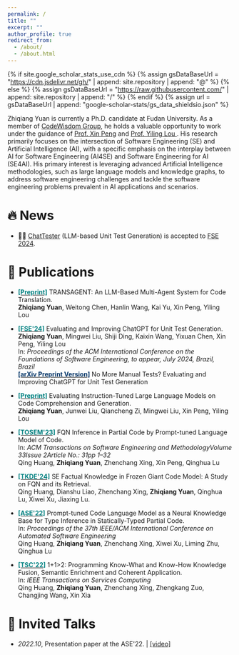 ```yaml
---
permalink: /
title: ""
excerpt: ""
author_profile: true
redirect_from: 
  - /about/
  - /about.html
---
```


{% if site.google_scholar_stats_use_cdn %}
{% assign gsDataBaseUrl = "https://cdn.jsdelivr.net/gh/" | append: site.repository | append: "@" %}
{% else %}
{% assign gsDataBaseUrl = "https://raw.githubusercontent.com/" | append: site.repository | append: "/" %}
{% endif %}
{% assign url = gsDataBaseUrl | append: "google-scholar-stats/gs_data_shieldsio.json" %}

<span class='anchor' id='about-me'></span>

Zhiqiang Yuan is currently a Ph.D. candidate at Fudan University. 
As a member of <a href="http://www.se.fudan.edu.cn/">CodeWisdom Group</a>, he holds a valuable opportunity to work under the guidance of <a href="https://cspengxin.github.io/">Prof. Xin Peng</a> and <a href="https://yilinglou.github.io/index.html"> Prof. Yiling Lou </a>.
His research primarily focuses on the intersection of Software Engineering (SE) and Artificial Intelligence (AI), with a specific emphasis on the interplay between AI for Software Engineering (AI4SE) and Software Engineering for AI (SE4AI).
His primary interest is leveraging advanced Artificial Intelligence methodologies, such as large language models and knowledge graphs, to address software engineering challenges and tackle the software engineering problems prevalent in AI applications and scenarios.


# 🔥 News
- 🎉🎉 <a href="https://arxiv.org/pdf/2305.04207.pdf">ChatTester</a> (LLM-based Unit Test Generation) is accepted to <a href="https://2024.esec-fse.org/track/fse-2024-research-papers">FSE 2024</a>.


# 📝 Publications 

- <p>
  <a href="https://arxiv.org/pdf/2409.19894v1"><strong style="color:#008080;"> [Preprint]</strong></a>
  TRANSAGENT: An LLM-Based Multi-Agent System for Code Translation.<br>
  <span class="italic"><strong>Zhiqiang Yuan</strong>, Weitong Chen, Hanlin Wang, Kai Yu, Xin Peng, Yiling Lou</span>
  </p>
  

- <p>
  <a href="https://arxiv.org/abs/2305.04207"><strong style="color:#008080;">[FSE'24]</strong></a>
  Evaluating and Improving ChatGPT for Unit Test Generation.<br>
  <span class="italic"><strong>Zhiqiang Yuan</strong>, Mingwei Liu, Shiji Ding, Kaixin Wang, Yixuan Chen, Xin Peng, Yiling Lou</span><br>
  In: <em>Proceedings of the ACM International Conference on the Foundations of Software Engineering, to appear, July 2024, Brazil, Brazil</em><br>
  <a href="https://arxiv.org/abs/2305.04207"><strong style="color:#003366;">[arXiv Preprint Version]</strong></a> <span> No More Manual Tests? Evaluating and Improving ChatGPT for Unit Test Generation </span>
  </p>

  

- <p>
  <a href="https://arxiv.org/abs/2308.01240"><strong style="color:#008080;"> [Preprint]</strong></a>
  Evaluating Instruction-Tuned Large Language Models on Code Comprehension and Generation.<br>
  <span class="italic"><strong>Zhiqiang Yuan</strong>, Junwei Liu, Qiancheng Zi, Mingwei Liu, Xin Peng, Yiling Lou</span>
  </p>


- <p>
  <a href="https://dl.acm.org/doi/pdf/10.1145/3617174"><strong style="color:#008080;">[TOSEM'23]</strong></a>
  FQN Inference in Partial Code by Prompt-tuned Language Model of Code.<br>
  In: <em>ACM Transactions on Software Engineering and MethodologyVolume 33Issue 2Article No.: 31pp 1–32</em><br>
  <span class="italic">Qing Huang, <strong>Zhiqiang Yuan</strong>, Zhenchang Xing, Xin Peng, Qinghua Lu</span>
  </p>


- <p>
  <a href="https://arxiv.org/abs/2212.08221"><strong style="color:#008080;"> [TKDE'24]</strong></a>
  SE Factual Knowledge in Frozen Giant Code Model: A Study on FQN and its Retrieval.<br>
  <span class="italic">Qing Huang, Dianshu Liao, Zhenchang Xing, <strong>Zhiqiang Yuan</strong>, Qinghua Lu, Xiwei Xu, Jiaxing Lu.</span>
  </p>

- <p>
  <a href="https://dl.acm.org/doi/10.1145/3551349.3556912"><strong style="color:#008080;">[ASE'22]</strong></a>
  Prompt-tuned Code Language Model as a Neural Knowledge Base for Type Inference in Statically-Typed Partial Code.<br>
  In: <em>Proceedings of the 37th IEEE/ACM International Conference on Automated Software Engineering</em><br>
  <span class="italic">Qing Huang, <strong>Zhiqiang Yuan</strong>, Zhenchang Xing, Xiwei Xu, Liming Zhu, Qinghua Lu</span>
  </p>
    
- <p><a href="https://ieeexplore.ieee.org/stamp/stamp.jsp?tp=&arnumber=9894095"><strong style="color:#008080;">[TSC'22]</strong></a>
  1+1>2: Programming Know-What and Know-How Knowledge Fusion, Semantic Enrichment and Coherent Application.<br>
  In: <em>IEEE Transactions on Services Computing</em><br>
  <span class="italic">Qing Huang, <strong>Zhiqiang Yuan</strong>, Zhenchang Xing, Zhengkang Zuo, Changjing Wang, Xin Xia</span>
  </p>



# 💬 Invited Talks
- *2022.10*,  Presentation paper at the ASE'22.  \| [\[video\]](https://www.bilibili.com/video/BV1mV4y1L7c5/?share_source=copy_web&vd_source=e7a1b4e73c4b3ccf3228ca017ba2a9f9/)
